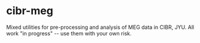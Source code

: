 # cibr-meg
Mixed utilities for pre-processing and analysis of MEG data in CIBR, JYU.
All work "in progress" -- use them with your own risk.
